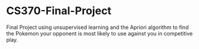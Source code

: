 # CS370-Final-Project
Final Project using unsupervised learning and the Apriori algorithm to find the Pokemon your opponent is most likely to use against you in competitive play.

